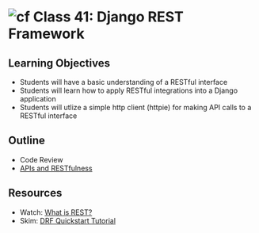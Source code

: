 # ![cf](http://i.imgur.com/7v5ASc8.png) Class 41: Django REST Framework

## Learning Objectives
- Students will have a basic understanding of a RESTful interface
- Students will learn how to apply RESTful integrations into a Django application
- Students will utlize a simple http client (httpie) for making API calls to a RESTful interface

## Outline
- Code Review
- [APIs and RESTfulness]

[APIs and RESTfulness]: ./notes/rest_apis.md

## Resources
- Watch: [What is REST?](http://www.restapitutorial.com/lessons/whatisrest.html)
- Skim: [DRF Quickstart Tutorial](http://www.django-rest-framework.org/tutorial/quickstart/)

